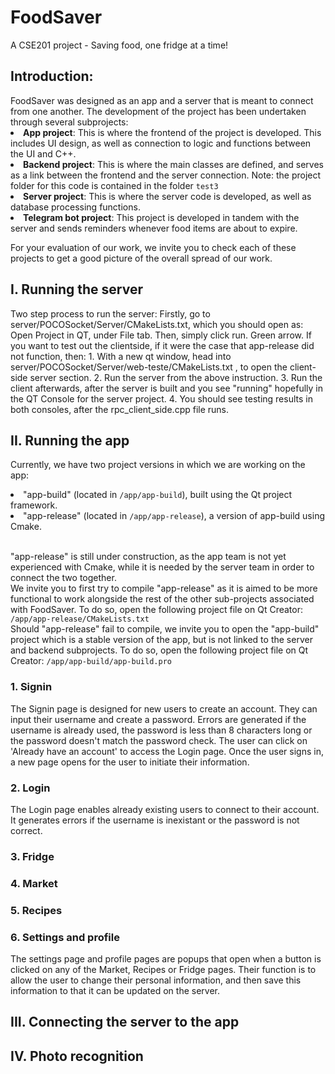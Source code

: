 <h1>FoodSaver</h1>
<p>A CSE201 project - Saving food, one fridge at a time!</p>

<h2>
Introduction:
</h2>
FoodSaver was designed as an app and a server that is meant to connect from one another. The development of the project has been undertaken through several subprojects:
<li><b>App project</b>: This is where the frontend of the project is developed. This includes UI design, as well as connection to logic and functions between the UI and C++.</li>
<li><b>Backend project</b>: This is where the main classes are defined, and serves as a link between the frontend and the server connection. Note: the project folder for this code is contained in the folder <code>test3</code></li>
<li><b>Server project</b>: This is where the server code is developed, as well as database processing functions.</li>
<li><b>Telegram bot project</b>: This project is developed in tandem with the server and sends reminders whenever food items are about to expire.</li>

<p>For your evaluation of our work, we invite you to check each of these projects to get a good picture of the overall spread of our work.</p>

<h2>I. Running the server</h2>
Two step process to run the server:
Firstly, go to server/POCOSocket/Server/CMakeLists.txt, which you should open as: Open Project in QT, under File tab. Then, simply click run. Green arrow.
If you want to test out the clientside, if it were the case that app-release did not function,
then:
1. With a new qt window, head into server/POCOSocket/Server/web-teste/CMakeLists.txt , to open the client-side server section.
2. Run the server from the above instruction.
3. Run the client afterwards, after the server is built and you see "running" hopefully in the QT Console for the server project.
4. You should see testing results in both consoles, after the rpc_client_side.cpp file runs.

<h2>II. Running the app</h2>

<p>Currently, we have two project versions in which we are working on the app:</p>

<li>"app-build" (located in <code>/app/app-build</code>), built using the Qt project framework.</li>
<li>"app-release" (located in <code>/app/app-release</code>), a version of app-build using Cmake.</li> <br>

<p>
"app-release" is still under construction, as the app team is not yet experienced with Cmake, while it is needed by the server team in order to connect the two together.
<br> We invite you to first try to compile "app-release" as it is aimed to be more functional to work alongside the rest of the other sub-projects associated with FoodSaver. To do so, open the following project file on Qt Creator: <code>/app/app-release/CMakeLists.txt</code>
<br> Should "app-release" fail to compile, we invite you to open the "app-build" project which is a stable version of the app, but is not linked to the server and backend subprojects. To do so, open the following project file on Qt Creator: <code>/app/app-build/app-build.pro</code>
</p>

<h3>
1. Signin
</h3>
<p>The Signin page is designed for new users to create an account. They can input their username and create a password. Errors are generated if the username is already used, the password is less than 8 characters long or the password doesn't match the password check. The user can click on 'Already have an account' to access the Login page. Once the user signs in, a new page opens for the user to initiate their information.</p>

<h3>2. Login </h3>

   The Login page enables already existing users to connect to their account. It            generates errors if the username is inexistant or the password is not correct.

<h3>3. Fridge</h3>

<h3>4. Market</h3>

<h3>5. Recipes</h3>

<h3>6. Settings and profile</h3>
<p>The settings page and profile pages are popups that open when a button is clicked on any of the Market, Recipes or Fridge pages. Their function is to allow the user to change their personal information, and then save this information to that it can be updated on the server.</p>

<h2>III. Connecting the server to the app</h2>

<h2>IV. Photo recognition</h2>
